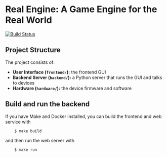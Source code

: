 # Real Engine: A Game Engine for the Real World

[![Build Status](https://travis-ci.org/RealEngine/Real_Engine.svg?branch=master)](https://travis-ci.org/RealEngine/Real_Engine)

## Project Structure

The project consists of:

- **User Interface (`frontend/`):** the frontend GUI
- **Backend Server (`backend/`):** a Python server that runs the GUI and talks to devices
- **Hardware (`hardware/`):** the device firmware and software

## Build and run the backend

If you have Make and Docker installed, you can build the frontend and web service with

```
    $ make build
```

and then run the web server with

```
    $ make run
```
